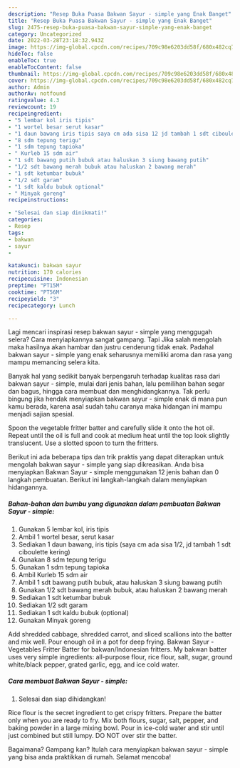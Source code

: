 ```yaml
---
description: "Resep Buka Puasa Bakwan Sayur - simple yang Enak Banget"
title: "Resep Buka Puasa Bakwan Sayur - simple yang Enak Banget"
slug: 2475-resep-buka-puasa-bakwan-sayur-simple-yang-enak-banget
category: Uncategorized
date: 2022-03-28T23:18:32.943Z
image: https://img-global.cpcdn.com/recipes/709c98e6203dd58f/680x482cq70/bakwan-sayur-simple-foto-resep-utama.jpg
hideToc: false
enableToc: true
enableTocContent: false
thumbnail: https://img-global.cpcdn.com/recipes/709c98e6203dd58f/680x482cq70/bakwan-sayur-simple-foto-resep-utama.jpg
cover: https://img-global.cpcdn.com/recipes/709c98e6203dd58f/680x482cq70/bakwan-sayur-simple-foto-resep-utama.jpg
author: Admin
authorAv: notfound
ratingvalue: 4.3
reviewcount: 19
recipeingredient:
- "5 lembar kol iris tipis"
- "1 wortel besar serut kasar"
- "1 daun bawang iris tipis saya cm ada sisa 12 jd tambah 1 sdt ciboulette kering"
- "8 sdm tepung terigu"
- "1 sdm tepung tapioka"
- " Kurleb 15 sdm air"
- "1 sdt bawang putih bubuk atau haluskan 3 siung bawang putih"
- "1/2 sdt bawang merah bubuk atau haluskan 2 bawang merah"
- "1 sdt ketumbar bubuk"
- "1/2 sdt garam"
- "1 sdt kaldu bubuk optional"
- " Minyak goreng"
recipeinstructions:

- "Selesai dan siap dinikmati!"
categories:
- Resep
tags:
- bakwan
- sayur
- 

katakunci: bakwan sayur  
nutrition: 170 calories
recipecuisine: Indonesian
preptime: "PT15M"
cooktime: "PT56M"
recipeyield: "3"
recipecategory: Lunch

---
```



Lagi mencari inspirasi resep bakwan sayur - simple yang menggugah selera? Cara menyiapkannya sangat gampang. Tapi Jika salah mengolah maka hasilnya akan hambar dan justru cenderung tidak enak. Padahal bakwan sayur - simple yang enak seharusnya memiliki aroma dan rasa yang mampu memancing selera kita.


Banyak hal yang sedikit banyak berpengaruh terhadap kualitas rasa dari bakwan sayur - simple, mulai dari jenis bahan, lalu pemilihan bahan segar dan bagus, hingga cara membuat dan menghidangkannya. Tak perlu bingung jika hendak menyiapkan bakwan sayur - simple enak di mana pun kamu berada, karena asal sudah tahu caranya maka hidangan ini mampu menjadi sajian spesial.

Spoon the vegetable fritter batter and carefully slide it onto the hot oil. Repeat until the oil is full and cook at medium heat until the top look slightly translucent. Use a slotted spoon to turn the fritters.


Berikut ini ada beberapa tips dan trik praktis yang dapat diterapkan untuk mengolah bakwan sayur - simple yang siap dikreasikan. Anda bisa menyiapkan Bakwan Sayur - simple menggunakan 12 jenis bahan dan 0 langkah pembuatan. Berikut ini langkah-langkah dalam menyiapkan hidangannya.

<!--inarticleads1-->

##### Bahan-bahan dan bumbu yang digunakan dalam pembuatan Bakwan Sayur - simple:

1. Gunakan 5 lembar kol, iris tipis
1. Ambil 1 wortel besar, serut kasar
1. Sediakan 1 daun bawang, iris tipis (saya cm ada sisa 1/2, jd tambah 1 sdt ciboulette kering)
1. Gunakan 8 sdm tepung terigu
1. Gunakan 1 sdm tepung tapioka
1. Ambil  Kurleb 15 sdm air
1. Ambil 1 sdt bawang putih bubuk, atau haluskan 3 siung bawang putih
1. Gunakan 1/2 sdt bawang merah bubuk, atau haluskan 2 bawang merah
1. Sediakan 1 sdt ketumbar bubuk
1. Sediakan 1/2 sdt garam
1. Sediakan 1 sdt kaldu bubuk (optional)
1. Gunakan  Minyak goreng


Add shredded cabbage, shredded carrot, and sliced scallions into the batter and mix well. Pour enough oil in a pot for deep frying. Bakwan Sayur - Vegetables Fritter Batter for bakwan/Indonesian fritters. My bakwan batter uses very simple ingredients: all-purpose flour, rice flour, salt, sugar, ground white/black pepper, grated garlic, egg, and ice cold water. 

<!--inarticleads2-->

##### Cara membuat Bakwan Sayur - simple:


1. Selesai dan siap dihidangkan!

Rice flour is the secret ingredient to get crispy fritters. Prepare the batter only when you are ready to fry. Mix both flours, sugar, salt, pepper, and baking powder in a large mixing bowl. Pour in ice-cold water and stir until just combined but still lumpy. DO NOT over stir the batter. 

Bagaimana? Gampang kan? Itulah cara menyiapkan bakwan sayur - simple yang bisa anda praktikkan di rumah. Selamat mencoba!
